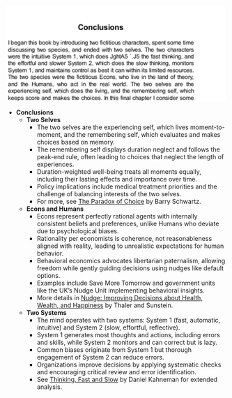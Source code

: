 ![ch39-conclusions-TFaS](ch39-conclusions-TFaS.best.png)

- **Conclusions**
  - **Two Selves**
    - The two selves are the experiencing self, which lives moment-to-moment, and the remembering self, which evaluates and makes choices based on memory.  
    - The remembering self displays duration neglect and follows the peak-end rule, often leading to choices that neglect the length of experiences.  
    - Duration-weighted well-being treats all moments equally, including their lasting effects and importance over time.  
    - Policy implications include medical treatment priorities and the challenge of balancing interests of the two selves.  
    - For more, see [The Paradox of Choice](https://en.wikipedia.org/wiki/The_Paradox_of_Choice) by Barry Schwartz.  
  - **Econs and Humans**
    - Econs represent perfectly rational agents with internally consistent beliefs and preferences, unlike Humans who deviate due to psychological biases.  
    - Rationality per economists is coherence, not reasonableness aligned with reality, leading to unrealistic expectations for human behavior.  
    - Behavioral economics advocates libertarian paternalism, allowing freedom while gently guiding decisions using nudges like default options.  
    - Examples include Save More Tomorrow and government units like the UK’s Nudge Unit implementing behavioral insights.  
    - More details in [Nudge: Improving Decisions about Health, Wealth, and Happiness](https://en.wikipedia.org/wiki/Nudge_(book)) by Thaler and Sunstein.  
  - **Two Systems**
    - The mind operates with two systems: System 1 (fast, automatic, intuitive) and System 2 (slow, effortful, reflective).  
    - System 1 generates most thoughts and actions, including errors and skills, while System 2 monitors and can correct but is lazy.  
    - Common biases originate from System 1 but thorough engagement of System 2 can reduce errors.  
    - Organizations improve decisions by applying systematic checks and encouraging critical review and error identification.  
    - See [Thinking, Fast and Slow](https://en.wikipedia.org/wiki/Thinking,_Fast_and_Slow) by Daniel Kahneman for extended analysis.
